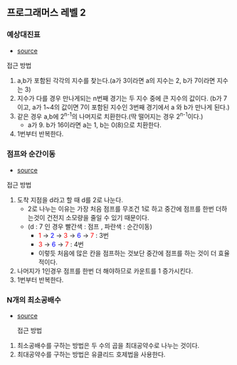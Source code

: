 ## 프로그래머스 레벨 2
### 예상대진표 
- [source](https://github.com/industry1111/algorithm/blob/main/src/main/java/programmers/leveltwo/ExpectedMatchups.java)

 접근 방법
1. a,b가 포함된 각각의 지수를 찾는다.(a가 3이라면 a의 지수는 2, b가 7이라면 지수는 3)
2. 지수가 다를 경우 만나게되는 n번째 경기는 두 지수 중에 큰 지수의 값이다. (b가 7이고, a가 1~4의 값이면 7이 포함된 지수인 3번째 경기에서 a 와 b가 만나게 된다.)
3. 같은 경우 a,b에 2<sup>n-1</sup>의 나머지로 치환한다.(딱 떨어지는 경우 2<sup>n-1</sup>이다.)
    - a가 9. b가 16이라면 a는 1, b는 0(8)으로 치환한다.
4. 1번부터 반복한다.

### 점프와 순간이동
- [source](https://github.com/industry1111/algorithm/blob/main/src/main/java/programmers/leveltwo/JumpAndTeleport.java)

 접근 방법
1. 도착 지점을 d라고 할 때 d를 2로 나눈다.
   - 2로 나누는 이유는 가장 처음 점프를 무조건 1로 하고 중간에 점프를 한번 더하는것이 건전지 소모량을 줄일 수 있기 때문이다.
   - (d : 7 인 경우 빨간색 : 점프 , 파란색 : 순간이동)
     - <span style="color:red;">1</span> &rarr; <span style="color:blue;">2</span> &rarr; <span style="color:red;">3</span> &rarr; <span style="color:blue;">6</span> &rarr; <span style="color:red;">7</span> : 3번
     - <span style="color:red;">3</span> &rarr; <span style="color:blue;">6</span> &rarr; <span style="color:red;">7</span> : 4번
     - 이렇듯 처음에 많은 칸을 점프하는 것보단 중간에 점프를 하는 것이 더 효율적이다.
2. 나머지가 1인경우 점프를 한번 더 해야하므로 카운트를 1 증가시킨다.  
3. 1번부터 반복한다.


### N개의 최소공배수
- [source](https://github.com/industry1111/algorithm/blob/main/src/main/java/programmers/leveltwo/LeastCommonMultiple.java)

    접근 방법
1. 최소공배수를 구하는 방법은 두 수의 곱을 최대공약수로 나누는 것이다.
2. 최대공약수를 구하는 방법은 유클리드 호제법을 사용한다.

